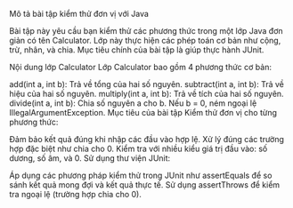 Mô tả bài tập kiểm thử đơn vị với Java

Bài tập này yêu cầu bạn kiểm thử các phương thức trong một lớp Java đơn giản có tên Calculator.
Lớp này thực hiện các phép toán cơ bản như cộng, trừ, nhân, và chia.
Mục tiêu chính của bài tập là giúp thực hành JUnit.


Nội dung lớp Calculator
Lớp Calculator bao gồm 4 phương thức cơ bản:

add(int a, int b): Trả về tổng của hai số nguyên.
subtract(int a, int b): Trả về hiệu của hai số nguyên.
multiply(int a, int b): Trả về tích của hai số nguyên.
divide(int a, int b):
Chia số nguyên a cho b.
Nếu b = 0, ném ngoại lệ IllegalArgumentException.
Mục tiêu của bài tập
Kiểm thử đơn vị cho từng phương thức:

Đảm bảo kết quả đúng khi nhập các đầu vào hợp lệ.
Xử lý đúng các trường hợp đặc biệt như chia cho 0.
Kiểm tra với nhiều kiểu giá trị đầu vào: số dương, số âm, và 0.
Sử dụng thư viện JUnit:

Áp dụng các phương pháp kiểm thử trong JUnit như assertEquals để so sánh kết quả mong đợi và kết quả thực tế.
Sử dụng assertThrows để kiểm tra ngoại lệ (trường hợp chia cho 0).
